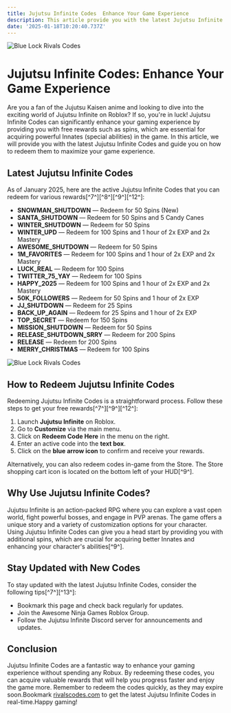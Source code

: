 ```yaml
---
title: Jujutsu Infinite Codes  Enhance Your Game Experience
description: This article provide you with the latest Jujutsu Infinite Codes and guide you on how to redeem them to maximize your game experience.
date: '2025-01-18T10:20:40.737Z'
---
```




![Blue Lock Rivals Codes](https://i.ytimg.com/vi/illUETMkvog/maxresdefault.jpg)

# Jujutsu Infinite Codes: Enhance Your Game Experience

Are you a fan of the Jujutsu Kaisen anime and looking to dive into the exciting world of Jujutsu Infinite on Roblox? If so, you're in luck! Jujutsu Infinite Codes can significantly enhance your gaming experience by providing you with free rewards such as spins, which are essential for acquiring powerful Innates (special abilities) in the game. In this article, we will provide you with the latest Jujutsu Infinite Codes and guide you on how to redeem them to maximize your game experience.

## Latest Jujutsu Infinite Codes

As of January 2025, here are the active Jujutsu Infinite Codes that you can redeem for various rewards[^7^][^8^][^9^][^12^]:

- **SNOWMAN_SHUTDOWN** — Redeem for 50 Spins (New)
- **SANTA_SHUTDOWN** — Redeem for 50 Spins and 5 Candy Canes
- **WINTER_SHUTDOWN** — Redeem for 50 Spins
- **WINTER_UPD** — Redeem for 100 Spins and 1 hour of 2x EXP and 2x Mastery
- **AWESOME_SHUTDOWN** — Redeem for 50 Spins
- **1M_FAVORITES** — Redeem for 100 Spins and 1 hour of 2x EXP and 2x Mastery
- **LUCK_REAL** — Redeem for 100 Spins
- **TWITTER_75_YAY** — Redeem for 100 Spins
- **HAPPY_2025** — Redeem for 100 Spins and 1 hour of 2x EXP and 2x Mastery
- **50K_FOLLOWERS** — Redeem for 50 Spins and 1 hour of 2x EXP
- **JJ_SHUTDOWN** — Redeem for 25 Spins
- **BACK_UP_AGAIN** — Redeem for 25 Spins and 1 hour of 2x EXP
- **TOP_SECRET** — Redeem for 150 Spins
- **MISSION_SHUTDOWN** — Redeem for 50 Spins
- **RELEASE_SHUTDOWN_SRRY** — Redeem for 200 Spins
- **RELEASE** — Redeem for 200 Spins
- **MERRY_CHRISTMAS** — Redeem for 100 Spins

![Blue Lock Rivals Codes](https://assetsio.gnwcdn.com/jujutsu-infinite-codes-menu.jpg?width=1200&height=1200&fit=bounds&quality=70&format=jpg&auto=webp)
## How to Redeem Jujutsu Infinite Codes

Redeeming Jujutsu Infinite Codes is a straightforward process. Follow these steps to get your free rewards[^7^][^9^][^12^]:

1. Launch **Jujutsu Infinite** on Roblox.
2. Go to **Customize** via the main menu.
3. Click on **Redeem Code Here** in the menu on the right.
4. Enter an active code into the **text box**.
5. Click on the **blue arrow icon** to confirm and receive your rewards.

Alternatively, you can also redeem codes in-game from the Store. The Store shopping cart icon is located on the bottom left of your HUD[^9^].

## Why Use Jujutsu Infinite Codes?

Jujutsu Infinite is an action-packed RPG where you can explore a vast open world, fight powerful bosses, and engage in PVP arenas. The game offers a unique story and a variety of customization options for your character. Using Jujutsu Infinite Codes can give you a head start by providing you with additional spins, which are crucial for acquiring better Innates and enhancing your character's abilities[^9^].

## Stay Updated with New Codes

To stay updated with the latest Jujutsu Infinite Codes, consider the following tips[^7^][^13^]:

- Bookmark this page and check back regularly for updates.
- Join the Awesome Ninja Games Roblox Group.
- Follow the Jujutsu Infinite Discord server for announcements and updates.

## Conclusion

Jujutsu Infinite Codes are a fantastic way to enhance your gaming experience without spending any Robux. By redeeming these codes, you can acquire valuable rewards that will help you progress faster and enjoy the game more. Remember to redeem the codes quickly, as they may expire soon.Bookmark [rivalscodes.com](https://rivalscodes.com) to get the latest Jujutsu Infinite Codes in real-time.Happy gaming!
